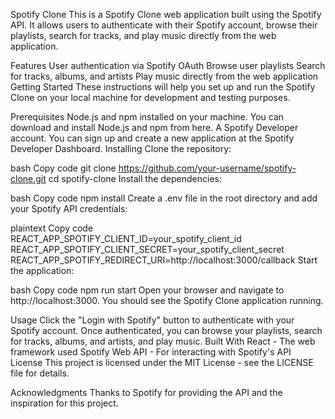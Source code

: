 Spotify Clone
This is a Spotify Clone web application built using the Spotify API. It allows users to authenticate with their Spotify account, browse their playlists, search for tracks, and play music directly from the web application.

Features
User authentication via Spotify OAuth
Browse user playlists
Search for tracks, albums, and artists
Play music directly from the web application
Getting Started
These instructions will help you set up and run the Spotify Clone on your local machine for development and testing purposes.

Prerequisites
Node.js and npm installed on your machine. You can download and install Node.js and npm from here.
A Spotify Developer account. You can sign up and create a new application at the Spotify Developer Dashboard.
Installing
Clone the repository:

bash
Copy code
git clone https://github.com/your-username/spotify-clone.git
cd spotify-clone
Install the dependencies:

bash
Copy code
npm install
Create a .env file in the root directory and add your Spotify API credentials:

plaintext
Copy code
REACT_APP_SPOTIFY_CLIENT_ID=your_spotify_client_id
REACT_APP_SPOTIFY_CLIENT_SECRET=your_spotify_client_secret
REACT_APP_SPOTIFY_REDIRECT_URI=http://localhost:3000/callback
Start the application:

bash
Copy code
npm run start
Open your browser and navigate to http://localhost:3000. You should see the Spotify Clone application running.

Usage
Click the "Login with Spotify" button to authenticate with your Spotify account.
Once authenticated, you can browse your playlists, search for tracks, albums, and artists, and play music.
Built With
React - The web framework used
Spotify Web API - For interacting with Spotify's API
License
This project is licensed under the MIT License - see the LICENSE file for details.

Acknowledgments
Thanks to Spotify for providing the API and the inspiration for this project.
